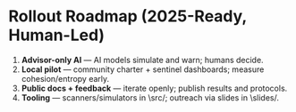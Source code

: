 ﻿# Rollout Roadmap (2025-Ready, Human-Led)
1. **Advisor-only AI** — AI models simulate and warn; humans decide.
2. **Local pilot** — community charter + sentinel dashboards; measure cohesion/entropy early.
3. **Public docs + feedback** — iterate openly; publish results and protocols.
4. **Tooling** — scanners/simulators in \src/\; outreach via slides in \slides/\.


